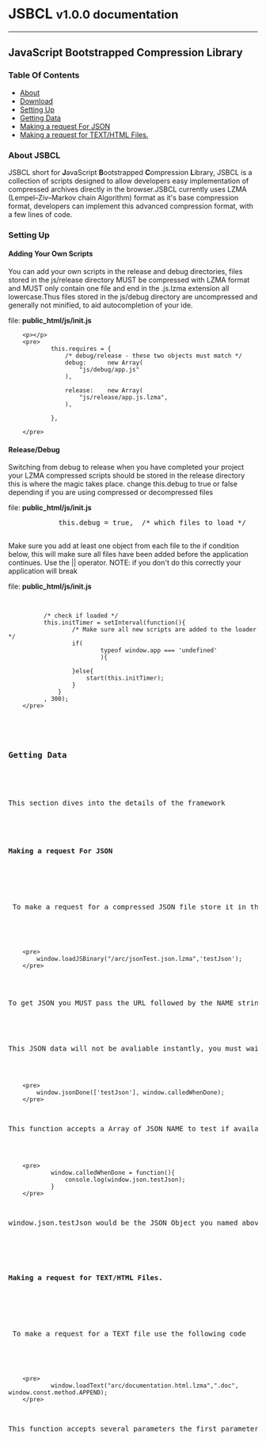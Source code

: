 <h1>JSBCL <small>v1.0.0 documentation</small></h1>
<hr>
<h2>JavaScript Bootstrapped Compression Library</h2>
<h3>Table Of Contents</h3>
<ul>
            <li><a href="#about">About</a></li>
            <li><a href="#download">Download</a></li>
            <li><a href="#setting-up">Setting Up</a></li>
            <li><a href="#getting-data">Getting Data</a></li>
            <li><a href="#request-json">Making a request For JSON</a></li>
            <li><a href="#request-text">Making a request for TEXT/HTML Files.</a></li>

</ul>

<a name="about"></a>
<h3>About JSBCL</h3>
        
<p>JSBCL short for <strong>J</strong>avaScript <strong>B</strong>ootstrapped <strong>C</strong>ompression <strong>L</strong>ibrary, JSBCL is a collection of scripts designed to allow developers easy implementation of compressed archives directly in the browser.JSBCL currently uses LZMA (Lempel–Ziv–Markov chain Algorithm) format as it's base compression format, developers can implement this advanced compression format, with a few lines of code.
         
<h3>Setting Up</h3>
<a name='setting-up'></a>
<h4>Adding Your Own Scripts</h4>
<p>You can add your own scripts in the release and debug directories, files stored in the js/release directory MUST be compressed with LZMA format and MUST only contain one file and end in the .js.lzma extension all lowercase.Thus files stored in the js/debug directory are uncompressed and generally not minified, to aid autocompletion of your ide.</p>

<p>file: <strong>public_html/js/init.js</strong></p>
        
        <p></p>
        <pre>
                this.requires = {
                    /* debug/release - these two objects must match */
                    debug:      new Array(
                        "js/debug/app.js"
                    ), 

                    release:    new Array(
                        "js/release/app.js.lzma",
                    ),

                },

        </pre>
<h4>Release/Debug</h4>
 <p>Switching from debug to release when you have completed your project your LZMA compressed scripts should be stored in the release directory this is where the magic takes place. change this.debug to true or false depending if you are using compressed or decompressed files</p>
        
 <p>file: <strong>public_html/js/init.js</strong></p>
        <pre>
            this.debug = true,  /* which files to load */
        </pre>
        
 <p>Make sure you add at least one object from each file to the if condition below, this will make sure all files have been added before the application continues. Use the || operator. NOTE: if you don't do this correctly your application will break</p>
        
<p>file: <strong>public_html/js/init.js</strong></p>
        <pre>
            
              /* check if loaded */
              this.initTimer = setInterval(function(){
                      /* Make sure all new scripts are added to the loader */
                      if(
                              typeof window.app === 'undefined'
                              ){

                      }else{
                          start(this.initTimer);
                      }
                  }
              , 300);
        </pre>
        
<a name="getting-data"></a>
<h3>Getting Data</h3>
        
 <p>This section dives into the details of the framework</p>
 <a name="request-json"></a>
 <h4>Making a request For JSON</h4>

 <p>
 To make a request for a compressed JSON file store it in the arc directory, this is NOT required, JSON files MUST have the .json.lzma file extension for this to work. You can make a request using the following code assuming the file is stored in the appropriate directory or served by some dynamic means.
 </p>
        
        <pre>
            window.loadJSBinary("/arc/jsonTest.json.lzma",'testJson');
        </pre>
        
<p>
To get JSON you MUST pass the URL followed by the NAME string which you will need later to retrieve the data as an object. The data retrieved from this line for code will be inserted into the window.json object you can access this object by typing window.json.testJson.
</p>
        
<p>
This JSON data will not be avaliable instantly, you must wait untill it has been loaded using the following function.
</p>
        
        <pre>
            window.jsonDone(['testJson'], window.calledWhenDone);
        </pre>
        
<p>This function accepts a Array of JSON NAME to test if available as defined previously, The second argument is a function callback which will be executed once complete for example.
</p>
        
        <pre>
                window.calledWhenDone = function(){
                    console.log(window.json.testJson);
                }
        </pre>
       
<p>window.json.testJson would be the JSON Object you named above, all JSON Objects you get through loadJSBinary will be added to window.json</p>

<a name="request-text"></a>
<h4>Making a request for TEXT/HTML Files.</h4>
        
 <p>
 To make a request for a TEXT file use the following code
 </p>
        
        <pre>
                window.loadText("arc/documentation.html.lzma",".doc", window.const.method.APPEND);
        </pre>
        
<p>This function accepts several parameters the first parameter is the path of the archive, a single compressed file in plain text format using .lzma extension, The second parameter is the selector used to insert the data into and the final parameter is the METHOD of insertion witch currently supports "APPEND", "PREPEND" or you can use the strings stored in window.const.method witch is optional default to "APPEND".
        </p>
                

        
